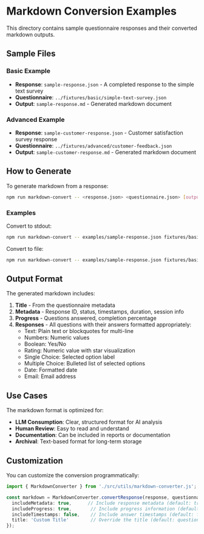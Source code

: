# Markdown Conversion Examples

This directory contains sample questionnaire responses and their converted markdown outputs.

## Sample Files

### Basic Example
- **Response**: `sample-response.json` - A completed response to the simple text survey
- **Questionnaire**: `../fixtures/basic/simple-text-survey.json`
- **Output**: `sample-response.md` - Generated markdown document

### Advanced Example
- **Response**: `sample-customer-response.json` - Customer satisfaction survey response
- **Questionnaire**: `../fixtures/advanced/customer-feedback.json`
- **Output**: `sample-customer-response.md` - Generated markdown document

## How to Generate

To generate markdown from a response:

```bash
npm run markdown-convert -- <response.json> <questionnaire.json> [output.md]
```

### Examples

Convert to stdout:
```bash
npm run markdown-convert -- examples/sample-response.json fixtures/basic/simple-text-survey.json
```

Convert to file:
```bash
npm run markdown-convert -- examples/sample-response.json fixtures/basic/simple-text-survey.json examples/output.md
```

## Output Format

The generated markdown includes:

1. **Title** - From the questionnaire metadata
2. **Metadata** - Response ID, status, timestamps, duration, session info
3. **Progress** - Questions answered, completion percentage
4. **Responses** - All questions with their answers formatted appropriately:
   - Text: Plain text or blockquotes for multi-line
   - Numbers: Numeric values
   - Boolean: Yes/No
   - Rating: Numeric value with star visualization
   - Single Choice: Selected option label
   - Multiple Choice: Bulleted list of selected options
   - Date: Formatted date
   - Email: Email address

## Use Cases

The markdown format is optimized for:
- **LLM Consumption**: Clear, structured format for AI analysis
- **Human Review**: Easy to read and understand
- **Documentation**: Can be included in reports or documentation
- **Archival**: Text-based format for long-term storage

## Customization

You can customize the conversion programmatically:

```typescript
import { MarkdownConverter } from './src/utils/markdown-converter.js';

const markdown = MarkdownConverter.convertResponse(response, questionnaire, {
  includeMetadata: true,      // Include response metadata (default: true)
  includeProgress: true,       // Include progress information (default: true)
  includeTimestamps: false,    // Include answer timestamps (default: false)
  title: 'Custom Title'        // Override the title (default: questionnaire title)
});
```
